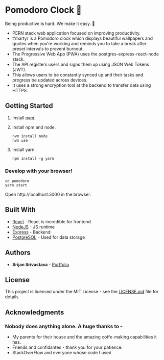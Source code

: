 # Pomodoro Clock :tomato:

Being productive is hard. We make it easy. :eggplant:
* PERN stack web application focused on improving productivity. 
* t'martyr is a Pomodoro clock which displays beautiful wallpapers and quotes when you're working and reminds you to take a break after preset intervals to prevent burnout.
* The Progressive Web App (PWA) uses the postgres-express-react-node stack. 
* The API registers users and signs them up using JSON Web Tokens (JWT). 
* This allows users to be constantly synced up and their tasks and progress be updated across devices. 
* It uses a strong encryption tool at the backend to transfer data using HTTPS.

## Getting Started

1. Install [nvm](https://github.com/creationix/nvm#install-script).
2. Install npm and node.

    ```
    nvm install node
    nvm use
    ```
3. Install yarn.

    ```
    npm install -g yarn
    ```

### Develop with your browser!

  
    cd pomodoro
    yarn start
 

Open http://localhost:3000 in the browser.

## Built With

* [React](https://reactjs.org/) - React is incredible for frontend
* [NodeJS](https://nodejs.org/) - JS runtime
* [Express](https://expressjs.com/) - Backend
* [PostgreSQL](https://www.postgresql.org/) - Used for data storage

## Authors

* **Srijan Srivastava** - [Portfolio](https://srijansrivastava.tech/pomodoroclock/)


## License

This project is licensed under the MIT License - see the [LICENSE.md](LICENSE.md) file for details

## Acknowledgments
### Nobody does anything alone. A huge thanks to - 
* My parents for their house and the amazing coffe-making capabilities it has.
* Friends and confidantes - thank you for your patience.
* StackOverFlow and everyone whose code I used.
  
